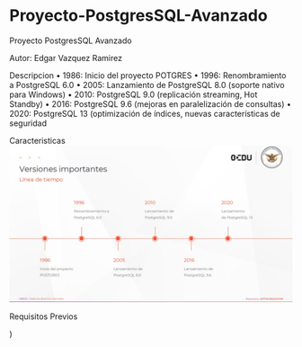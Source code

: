 # Proyecto-PostgresSQL-Avanzado
Proyecto PostgresSQL Avanzado

Autor: Edgar Vazquez Ramirez


Descripcion 
• 1986: Inicio del proyecto POTGRES
• 1996: Renombramiento a PostgreSQL 6.0
• 2005: Lanzamiento de PostgreSQL 8.0 (soporte nativo para Windows)
• 2010: PostgreSQL 9.0 (replicación streaming, Hot Standby)
• 2016: PostgreSQL 9.6 (mejoras en paralelización de consultas)
• 2020: PostgreSQL 13 (optimización de índices, nuevas características de seguridad

Caracteristicas
![img](/imagenes/Tiempo.jpg)

Requisitos Previos

)